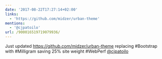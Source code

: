 ```yaml
---
date: '2017-08-22T17:27:14+02:00'
links:
  - 'https://github.com/midzer/urban-theme'
mentions:
  - '@cjpatoilo'
url: /900016519719079936/
---
```

Just updated https://github.com/midzer/urban-theme replacing #Bootstrap with #Milligram saving 25% site weight #WebPerf [@cjpatoilo](https://twitter.com/@cjpatoilo)
